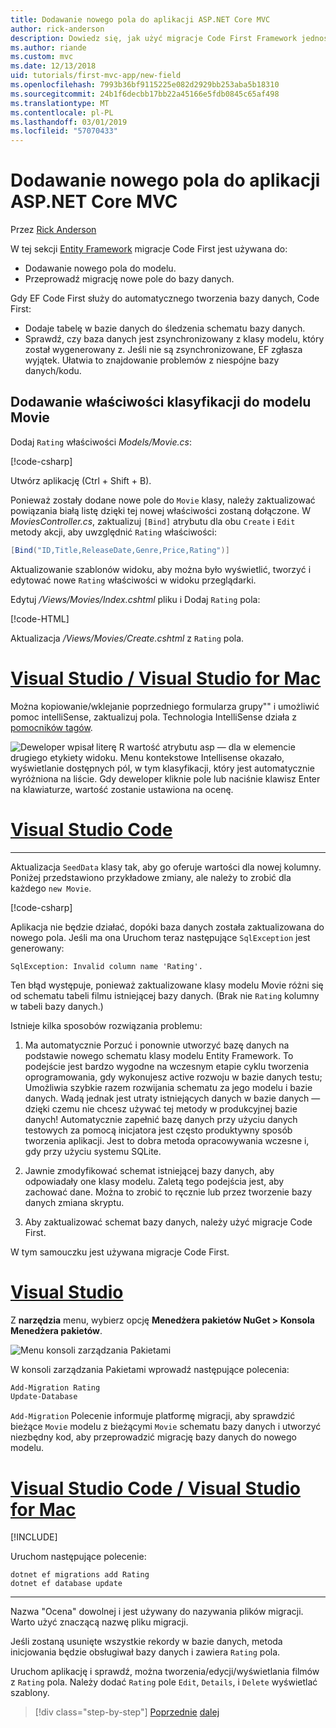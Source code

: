 ```yaml
---
title: Dodawanie nowego pola do aplikacji ASP.NET Core MVC
author: rick-anderson
description: Dowiedz się, jak użyć migracje Code First Framework jednostki Dodawanie nowego pola do modelu, i przeprowadzić migrację tej zmiany do bazy danych.
ms.author: riande
ms.custom: mvc
ms.date: 12/13/2018
uid: tutorials/first-mvc-app/new-field
ms.openlocfilehash: 7993b36bf9115225e082d2929bb253aba5b18310
ms.sourcegitcommit: 24b1f6decbb17bb22a45166e5fdb0845c65af498
ms.translationtype: MT
ms.contentlocale: pl-PL
ms.lasthandoff: 03/01/2019
ms.locfileid: "57070433"
---
```

# <a name="add-a-new-field-to-an-aspnet-core-mvc-app"></a>Dodawanie nowego pola do aplikacji ASP.NET Core MVC

Przez [Rick Anderson](https://twitter.com/RickAndMSFT)

W tej sekcji [Entity Framework](/ef/core/get-started/aspnetcore/new-db) migracje Code First jest używana do:

* Dodawanie nowego pola do modelu.
* Przeprowadź migrację nowe pole do bazy danych.

Gdy EF Code First służy do automatycznego tworzenia bazy danych, Code First:

* Dodaje tabelę w bazie danych do śledzenia schematu bazy danych.
* Sprawdź, czy baza danych jest zsynchronizowany z klasy modelu, który został wygenerowany z. Jeśli nie są zsynchronizowane, EF zgłasza wyjątek. Ułatwia to znajdowanie problemów z niespójne bazy danych/kodu.

## <a name="add-a-rating-property-to-the-movie-model"></a>Dodawanie właściwości klasyfikacji do modelu Movie

Dodaj `Rating` właściwości *Models/Movie.cs*:

[!code-csharp[](~/tutorials/first-mvc-app/start-mvc/sample/MvcMovie22/Models/MovieDateRating.cs?highlight=13&name=snippet)]

Utwórz aplikację (Ctrl + Shift + B).

Ponieważ zostały dodane nowe pole do `Movie` klasy, należy zaktualizować powiązania białą listę dzięki tej nowej właściwości zostaną dołączone. W *MoviesController.cs*, zaktualizuj `[Bind]` atrybutu dla obu `Create` i `Edit` metody akcji, aby uwzględnić `Rating` właściwości:

```csharp
[Bind("ID,Title,ReleaseDate,Genre,Price,Rating")]
   ```

Aktualizowanie szablonów widoku, aby można było wyświetlić, tworzyć i edytować nowe `Rating` właściwości w widoku przeglądarki.

Edytuj */Views/Movies/Index.cshtml* pliku i Dodaj `Rating` pola:

[!code-HTML[](~/tutorials/first-mvc-app/start-mvc/sample/MvcMovie22/Views/Movies/IndexGenreRating.cshtml?highlight=16,38&range=24-64)]

Aktualizacja */Views/Movies/Create.cshtml* z `Rating` pola.

<!-- VS -------------------------->
# <a name="visual-studio--visual-studio-for-mactabvisual-studiovisual-studio-mac"></a>[Visual Studio / Visual Studio for Mac](#tab/visual-studio+visual-studio-mac)

Można kopiowanie/wklejanie poprzedniego formularza grupy"" i umożliwić pomoc intelliSense, zaktualizuj pola. Technologia IntelliSense działa z [pomocników tagów](xref:mvc/views/tag-helpers/intro).

![Deweloper wpisał literę R wartość atrybutu asp — dla w elemencie drugiego etykiety widoku. Menu kontekstowe Intellisense okazało, wyświetlanie dostępnych pól, w tym klasyfikacji, który jest automatycznie wyróżniona na liście. Gdy deweloper kliknie pole lub naciśnie klawisz Enter na klawiaturze, wartość zostanie ustawiona na ocenę.](new-field/_static/cr.png)

<!-- Code -------------------------->
# <a name="visual-studio-codetabvisual-studio-code"></a>[Visual Studio Code](#tab/visual-studio-code)
<!-- This tab intentionally left blank. -->
---  
<!-- End of VS tabs -->

Aktualizacja `SeedData` klasy tak, aby go oferuje wartości dla nowej kolumny. Poniżej przedstawiono przykładowe zmiany, ale należy to zrobić dla każdego `new Movie`.

[!code-csharp[](start-mvc/sample/MvcMovie/Models/SeedDataRating.cs?name=snippet1&highlight=6)]

Aplikacja nie będzie działać, dopóki baza danych została zaktualizowana do nowego pola. Jeśli ma ona Uruchom teraz następujące `SqlException` jest generowany:

`SqlException: Invalid column name 'Rating'.`

Ten błąd występuje, ponieważ zaktualizowane klasy modelu Movie różni się od schematu tabeli filmu istniejącej bazy danych. (Brak nie `Rating` kolumny w tabeli bazy danych.)

Istnieje kilka sposobów rozwiązania problemu:

1. Ma automatycznie Porzuć i ponownie utworzyć bazę danych na podstawie nowego schematu klasy modelu Entity Framework. To podejście jest bardzo wygodne na wczesnym etapie cyklu tworzenia oprogramowania, gdy wykonujesz active rozwoju w bazie danych testu; Umożliwia szybkie razem rozwijania schematu za jego modelu i bazie danych. Wadą jednak jest utraty istniejących danych w bazie danych — dzięki czemu nie chcesz używać tej metody w produkcyjnej bazie danych! Automatycznie zapełnić bazę danych przy użyciu danych testowych za pomocą inicjatora jest często produktywny sposób tworzenia aplikacji. Jest to dobra metoda opracowywania wczesne i, gdy przy użyciu systemu SQLite.

2. Jawnie zmodyfikować schemat istniejącej bazy danych, aby odpowiadały one klasy modelu. Zaletą tego podejścia jest, aby zachować dane. Można to zrobić to ręcznie lub przez tworzenie bazy danych zmiana skryptu.

3. Aby zaktualizować schemat bazy danych, należy użyć migracje Code First.

W tym samouczku jest używana migracje Code First.

<!-- VS -------------------------->
# <a name="visual-studiotabvisual-studio"></a>[Visual Studio](#tab/visual-studio)

Z **narzędzia** menu, wybierz opcję **Menedżera pakietów NuGet > Konsola Menedżera pakietów**.

  ![Menu konsoli zarządzania Pakietami](adding-model/_static/pmc.png)

W konsoli zarządzania Pakietami wprowadź następujące polecenia:

```powershell
Add-Migration Rating
Update-Database
```

`Add-Migration` Polecenie informuje platformę migracji, aby sprawdzić bieżące `Movie` modelu z bieżącymi `Movie` schematu bazy danych i utworzyć niezbędny kod, aby przeprowadzić migrację bazy danych do nowego modelu.

# <a name="visual-studio-code--visual-studio-for-mactabvisual-studio-codevisual-studio-mac"></a>[Visual Studio Code / Visual Studio for Mac](#tab/visual-studio-code+visual-studio-mac)

[!INCLUDE[](~/includes/RP-mvc-shared/sqlite-warn.md)]

Uruchom następujące polecenie:

```cli
dotnet ef migrations add Rating
dotnet ef database update
```

---  
<!-- End of VS tabs -->

Nazwa "Ocena" dowolnej i jest używany do nazywania plików migracji. Warto użyć znaczącą nazwę pliku migracji.

Jeśli zostaną usunięte wszystkie rekordy w bazie danych, metoda inicjowania będzie obsługiwał bazy danych i zawiera `Rating` pola.

Uruchom aplikację i sprawdź, można tworzenia/edycji/wyświetlania filmów z `Rating` pola. Należy dodać `Rating` pole `Edit`, `Details`, i `Delete` wyświetlać szablony.

> [!div class="step-by-step"]
> [Poprzednie](search.md)
> [dalej](validation.md)  
